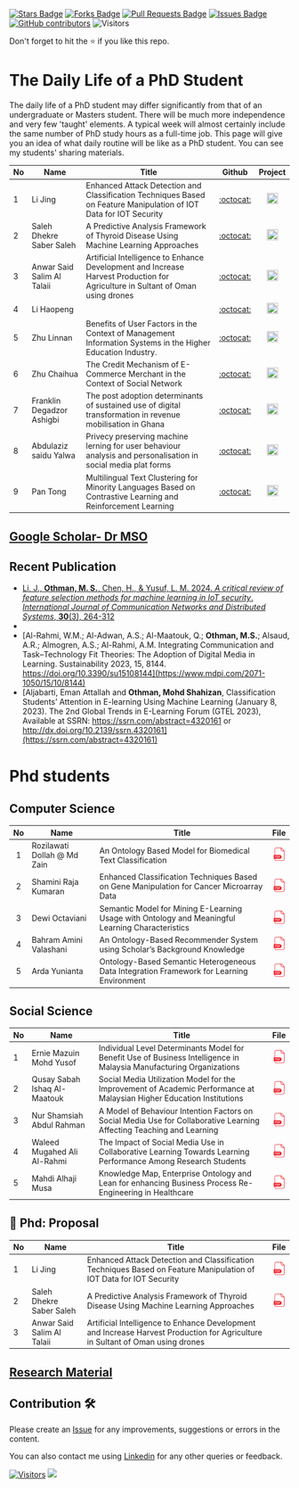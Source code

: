 <a href="https://github.com/drshahizan/phd/stargazers"><img src="https://img.shields.io/github/stars/drshahizan/phd" alt="Stars Badge"/></a>
<a href="https://github.com/drshahizan/phd/network/members"><img src="https://img.shields.io/github/forks/drshahizan/phd" alt="Forks Badge"/></a>
<a href="https://github.com/drshahizan/phd"><img src="https://img.shields.io/github/issues-pr/drshahizan/phd" alt="Pull Requests Badge"/></a>
<a href="https://github.com/drshahizan/phd/issues"><img src="https://img.shields.io/github/issues/drshahizan/phd" alt="Issues Badge"/></a>
<a href="https://github.com/drshahizan/phd/graphs/contributors"><img alt="GitHub contributors" src="https://img.shields.io/github/contributors/drshahizan/phd?color=2b9348"></a>
![Visitors](https://api.visitorbadge.io/api/visitors?path=https%3A%2F%2Fgithub.com%2Fdrshahizan%2Fphd&labelColor=%23d9e3f0&countColor=%23697689&style=flat)

Don't forget to hit the :star: if you like this repo.

# The Daily Life of a PhD Student
The daily life of a PhD student may differ significantly from that of an undergraduate or Masters student. There will be much more independence and very few 'taught' elements. A typical week will almost certainly include the same number of PhD study hours as a full-time job. This page will give you an idea of what daily routine will be like as a PhD student. You can see my students' sharing materials.

| No | Name | Title |  Github | Project |
| ----- | ----- | ------ | :------: | :------: |
| 1 | Li Jing | Enhanced Attack Detection and Classification Techniques Based on Feature Manipulation of IOT Data for IOT Security | [:octocat:](./li-jing) | <a href="https://github.com/users/drshahizan/projects/1" ><img src="./images/calendar-24.svg" width="20px" height="20px" ></a> |
| 2 | Saleh Dhekre Saber Saleh | A Predictive Analysis Framework of Thyroid Disease Using Machine Learning Approaches | [:octocat:](./dhekre) | <a href="https://github.com/users/drshahizan/projects/10" ><img src="./images/calendar-24.svg" width="20px" height="20px" ></a> |
| 3 | Anwar Said Salim Al Talaii | Artificial Intelligence to Enhance Development and Increase Harvest Production for Agriculture in Sultant of Oman using drones | [:octocat:](./anwar) | <a href="https://github.com/users/drshahizan/projects/4" ><img src="./images/calendar-24.svg" width="20px" height="20px" ></a> |
| 4 | Li Haopeng | |[:octocat:](./haopeng)| <a href="https://github.com/users/drshahizan/projects/5" ><img src="./images/calendar-24.svg" width="20px" height="20px" ></a> |
| 5 | Zhu Linnan |Benefits of User Factors in the Context of Management Information Systems in the Higher Education Industry.  |[:octocat:](./zhulinnan)| <a href="https://github.com/users/drshahizan/projects/7" ><img src="./images/calendar-24.svg" width="20px" height="20px" ></a> |
| 6 | Zhu Chaihua|The Credit Mechanism of E-Commerce Merchant in the Context of Social Network |[:octocat:](./zhu-chaihua)| <a href="https://github.com/users/drshahizan/projects/3" ><img src="./images/calendar-24.svg" width="20px" height="20px" ></a> |
| 7 | Franklin Degadzor Ashigbi| The post adoption determinants of sustained use of digital transformation in revenue mobilisation in Ghana|[:octocat:](./franklin)| <a href="https://github.com/users/drshahizan/projects/8" ><img src="./images/calendar-24.svg" width="20px" height="20px" ></a> |
| 8 | Abdulaziz saidu Yalwa | Privecy preserving machine lerning for user behaviour analysis and personalisation in social media plat forms |[:octocat:](./abdulaziz)| <a href="https://github.com/users/drshahizan/projects/8" ><img src="./images/calendar-24.svg" width="20px" height="20px" ></a> |
| 9 | Pan Tong | Multilingual Text Clustering for Minority Languages Based on Contrastive Learning and Reinforcement Learning |[:octocat:](./franklin)| <a href="https://github.com/users/drshahizan/projects/8" ><img src="./images/calendar-24.svg" width="20px" height="20px" ></a> |


## [Google Scholar- Dr MSO](https://scholar.google.com/citations?hl=en&user=QzgVq24AAAAJ&view_op=list_works&sortby=pubdate)

## Recent Publication
- [Li, J., **Othman, M. S.**, Chen, H., & Yusuf, L. M. 2024. *A critical review of feature selection methods for machine learning in IoT security*. *International Journal of Communication Networks and Distributed Systems*, **30**(3), 264-312](https://liveutm-my.sharepoint.com/:u:/g/personal/shahizan_live_utm_my/EbuhF-z_hHFHrH6Unw1jkW8Bf03YTvZEGtFta8EgbPE0_w?e=Ak2UdL)
- 
- [Al-Rahmi, W.M.; Al-Adwan, A.S.; Al-Maatouk, Q.; **Othman, M.S.**; Alsaud, A.R.; Almogren, A.S.; Al-Rahmi, A.M. Integrating Communication and Task–Technology Fit Theories: The Adoption of Digital Media in Learning. Sustainability 2023, 15, 8144. https://doi.org/10.3390/su15108144](https://www.mdpi.com/2071-1050/15/10/8144)
- [Aljabarti, Eman Attallah and **Othman, Mohd Shahizan**, Classification Students’ Attention in E-learning Using Machine Learning (January 8, 2023). The 2nd Global Trends in E-Learning Forum (GTEL 2023), Available at SSRN: https://ssrn.com/abstract=4320161 or http://dx.doi.org/10.2139/ssrn.4320161](https://ssrn.com/abstract=4320161)

# Phd students
## Computer Science
| No | Name | Title |  File |
| :-----: | ----- | ------ | :------: | 
| 1 | Rozilawati Dollah @ Md Zain | An Ontology Based Model for Biomedical Text Classification | <a href="https://drive.google.com/drive/u/1/folders/1KSCWtVWZLUPAeNP7MnLD9zCCC8-OBCe8" ><img src="https://github.com/drshahizan/courses/blob/main/ULRS1012/images/pdf64.png" width="24px" height="24px" ></a> |
| 2 | Shamini Raja Kumaran | Enhanced Classification Techniques Based on Gene Manipulation for Cancer Microarray Data | <a href="https://drive.google.com/drive/u/1/folders/1KSCWtVWZLUPAeNP7MnLD9zCCC8-OBCe8" ><img src="https://github.com/drshahizan/courses/blob/main/ULRS1012/images/pdf64.png" width="24px" height="24px" ></a> |
| 3 | Dewi Octaviani | Semantic Model for Mining E-Learning Usage with Ontology and Meaningful Learning Characteristics | <a href="https://drive.google.com/drive/u/1/folders/12XNQQwF1JDdHW1MThDk29k6a3zY9-BHA" ><img src="https://github.com/drshahizan/courses/blob/main/ULRS1012/images/pdf64.png" width="24px" height="24px" ></a> |
| 4 | Bahram Amini Valashani | An Ontology-Based Recommender System using Scholar’s Background Knowledge | <a href="https://drive.google.com/drive/u/1/folders/1jjsasglgeFg_yv6_CVxuAQtgFDFJ0uWF" ><img src="https://github.com/drshahizan/courses/blob/main/ULRS1012/images/pdf64.png" width="24px" height="24px" ></a> |
| 5 | Arda Yunianta | Ontology-Based Semantic Heterogeneous Data Integration Framework for Learning Environment | <a href="https://drive.google.com/drive/u/1/folders/119DWjJGSCM73sVaZkvAN9U6EmhgZhcZP" ><img src="https://github.com/drshahizan/courses/blob/main/ULRS1012/images/pdf64.png" width="24px" height="24px" ></a> |

## Social Science
| No | Name | Title |  File |
| ----- | ----- | ------ | :------: | 
| 1 | Ernie Mazuin Mohd Yusof | Individual Level Determinants Model for Benefit Use of Business Intelligence in Malaysia Manufacturing Organizations| <a href="https://drive.google.com/drive/u/1/folders/1qqIaFnxY4lwsh6BDsrFc45x8EtlGEYNK" ><img src="https://github.com/drshahizan/courses/blob/main/ULRS1012/images/pdf64.png" width="24px" height="24px" ></a> |
| 2 | Qusay Sabah Ishaq Al-Maatouk | Social Media Utilization Model for the Improvement of Academic Performance at Malaysian Higher Education Institutions | <a href="https://drive.google.com/drive/u/1/folders/1SHAcOKLpVSQZKovQ2PAdsDQ0To48E56E" ><img src="https://github.com/drshahizan/courses/blob/main/ULRS1012/images/pdf64.png" width="24px" height="24px" ></a> |
| 3 | Nur Shamsiah Abdul Rahman | A Model of Behaviour Intention Factors on Social Media Use for Collaborative Learning Affecting Teaching and Learning | <a href="https://drive.google.com/drive/u/1/folders/160y6aoEfS5oWdrOfNFCti4t9ojT0Mbke" ><img src="https://github.com/drshahizan/courses/blob/main/ULRS1012/images/pdf64.png" width="24px" height="24px" ></a> |
| 4 | Waleed Mugahed Ali Al-Rahmi | The Impact of Social Media Use in Collaborative Learning Towards Learning Performance Among Research Students | <a href="https://drive.google.com/drive/u/1/folders/1Hvq5NpT-XriLs3M9hL6_-TBGfWIsqbWg" ><img src="https://github.com/drshahizan/courses/blob/main/ULRS1012/images/pdf64.png" width="24px" height="24px" ></a> |
| 5 | Mahdi Alhaji Musa | Knowledge Map, Enterprise Ontology and Lean for enhancing Business Process Re-Engineering in Healthcare  | <a href="https://drive.google.com/drive/u/1/folders/1-vs8WWvx4l9K4QHpYEcO2CDv24RiDZz3" ><img src="https://github.com/drshahizan/courses/blob/main/ULRS1012/images/pdf64.png" width="24px" height="24px" ></a> |

## 📖 Phd: Proposal
| No | Name | Title |  File |
| ----- | ----- | ------ | ------ | 
| 1 | Li Jing | Enhanced Attack Detection and Classification Techniques Based on Feature Manipulation of IOT Data for IOT Security | <a href="https://drive.google.com/drive/u/1/folders/1htEHWofGPdG0_bB_OxUMkcLycj0pf5DZ" ><img src="https://github.com/drshahizan/courses/blob/main/ULRS1012/images/pdf64.png" width="24px" height="24px" ></a>
| 2 | Saleh Dhekre Saber Saleh | A Predictive Analysis Framework of Thyroid Disease Using Machine Learning Approaches | <a href="https://drive.google.com/drive/u/1/folders/128OOMGs6TJEXIsu1Xetfx19ZKxeekUXS" ><img src="https://github.com/drshahizan/courses/blob/main/ULRS1012/images/pdf64.png" width="24px" height="24px" ></a> |
| 3 | Anwar Said Salim Al Talaii | Artificial Intelligence to Enhance Development and Increase Harvest Production for Agriculture in Sultant of Oman using drones |   |

## [Research Material](https://github.com/drshahizan/research-material)


## Contribution 🛠️
Please create an [Issue](https://github.com/drshahizan/phd/issues) for any improvements, suggestions or errors in the content.

You can also contact me using [Linkedin](https://www.linkedin.com/in/drshahizan/) for any other queries or feedback.

[![Visitors](https://api.visitorbadge.io/api/visitors?path=https%3A%2F%2Fgithub.com%2Fdrshahizan&labelColor=%23697689&countColor=%23555555&style=plastic)](https://visitorbadge.io/status?path=https%3A%2F%2Fgithub.com%2Fdrshahizan)
![](https://hit.yhype.me/github/profile?user_id=81284918)

